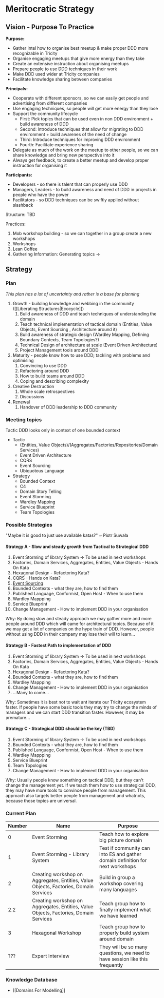 # Meritocratic Strategy

## Vision - Purpose To Practice 

**Purpose:** 
- Gather intel how to organise best meetup & make proper DDD more recognizable in Tricity
- Organise engaging meetups that give more energy than they take
- Create an extensive instruction about organising meetups
- Prepare people to use DDD techniques in their work
- Make DDD used wider at Tricity companies
- Facilitate knowledge sharing between companies

**Principals:**
- Cooperate with different sponsors, so we can easily get people and advertising from different companies 
- Use engaging techniques, so people will get more energy than they lose
- Support the community lifecycle
    - First: Pick topics that can be used even in non DDD environment + build awareness of DDD
    - Second: Introduce techniques that allow for migrating to DDD environment + build awarenes of the need of change
    - Third: Introduce techniques for improving DDD environment
    - Fourth: Facilitate experience sharing
- Delegate as much of the work on the meetup to other people, so we can share knowledge and bring new perspective into it
- Always get feedback, to create a better meetup and develop proper instruction for organising it

**Participants:**
- Developers - so there is talent that can properly use DDD
- Managers, Leaders - to build awareness and need of DDD in projects in people who have the power
- Facilitators - so DDD techniques can be swiftly applied without slashback

Structure: TBD

Practices:
1. Mob workshop building - so we can together in a group create a new workshops
1. Workshops
1. Lean Coffee
1. Gathering Information: Generating topics -> 

## Strategy

### Plan

*This plan has a lot of uncertainty and rather is a base for planning*

1. Growth - building knowledge and webbing in the community ([[Liberating Structures|Ecocycle]])
    1. Build awareness of DDD and teach techniques of understanding the domain
    1. Teach technical implementation of tactical domain (Entities, Value Objects, Event Sourcing , Architecture around it)
    1. Build awareness of strategic design (Wardley Mapping, Defining Boundary Contexts, Team Topologies?)
    1. Technical Design of architecture at scale (Event Driven Architecture)
    1. Project Management tools around DDD 
1. Maturity - people know how to use DDD; tackling with problems and optimising
    1. Convincing to use DDD
    1. Refactoring around DDD
    1. How to build teams around DDD
    1. Coping and describing complexity
1. Creative Destruction
    1. Whole scale retrospectives
    1. Discussions
1. Renewal
    1. Handover of DDD leadership to DDD community

### Meeting topics

Tactic DDD looks only in context of one bounded context

- Tactic
    - (Entities, Value Objects)/(Aggregates/Factories/Repositories/Domain Services)
    - Event Driven Architecture
    - CQRS
    - Event Sourcing
    - Ubiquotous Language
- Strategy
    - Bounded Context
    - C4
    - Domain Story Telling
    - Event Storming
    - Wardley Mapping
    - Service Blueprint
    - Team Topologies

### Possible Strategies


"Maybe it is good to just use available katas?" ~ Piotr Suwała

#### Strategy A - Slow and steady growth from Tactical to Strategical DDD


1. Event Storming of library System -> To be used in next workshops
1. Factories, Domain Services, Aggregates, Entities, Value Objects - Hands On Kata
1. Hexagonal Design - Refactoring Kata?
1. CQRS - Hands on Kata?
1. [Event Sourcing](https://github.com/MaibornWolff/aggregate-implementation-patterns-kotlin)
1. Bounded Contexts - what they are, how to find them
1. Published Language, Conformist, Open Host - When to use them
1. Wardley Mappping
1. Service Blueprint
1. Change Management - How to implement DDD in your organisation

Why:
By doing slow and steady approach we may gather more and more people around DDD which will came for architectural topics.
Because of it we may get a lot of companies on the hype train of DDD.
However, people without using DDD in their company may lose their will to learn...

#### Strategy B - Fastest Path to implementation of DDD

1. Event Storming of library System -> To be used in next workshops
1. Factories, Domain Services, Aggregates, Entities, Value Objects - Hands On Kata
1. Hexagonal Design - Refactoring Kata?
1. Bounded Contexts - what they are, how to find them
1. Wardley Mappping
1. Change Management - How to implement DDD in your organisation
1. ...Many to come...

Why:
Sometimes it is best not to wait ant iterate our Tricity ecosystem faster.
If people have some basic tools they may try to change the minds of managers and we can start DDD transition faster.
However, it may be premature...

#### Strategy C - Strategical DDD should be the key (TBD)

1. Event Storming of library System -> To be used in next workshops
1. Bounded Contexts - what they are, how to find them
1. Published Language, Conformist, Open Host - When to use them
1. Wardley Mappping
1. Service Blueprint
1. Team Topologies
1. Change Management - How to implement DDD in your organisation

Why:
Usually people know something on tactical DDD, but they can't change the management yet.
If we teach them how to use strategical DDD, they may have more tools to convince people from management.
This approach also targets better people from management and whatnots, because those topics are universal.

### Current Plan

| Number | Name                                                                                 | Purpose                                                                       |
|--------|--------------------------------------------------------------------------------------|-------------------------------------------------------------------------------|
| 0      | Event Storming                                                                       | Teach how to explore big picture domain                                       |
| 1      | Event Storming - Library System                                                      | Test if community can into ES and gather domain definition for next workshops |
| 2      | Creating workshop on Aggregates, Entities, Value Objects, Factories, Domain Services | Build in group a workshop covering many languages                             |
| 2.2    | Creating workshop on Aggregates, Entities, Value Objects, Factories, Domain Services | Teach group how to finally implement what we have learned                     |
| 3      | Hexagonal Workshop                                                                   | Teach group how to properly build system around domain                        |
| ???    | Expert Interview                                                                     | They will be so many questions, we need to have session like this frequently  |

### Knowledge Database
- [[Domains For Modelling]]
